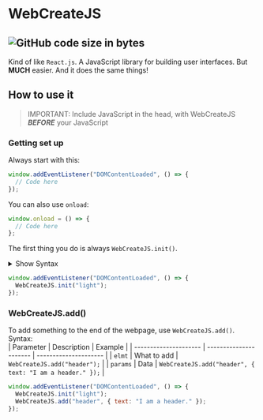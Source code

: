 # WebCreateJS
![GitHub code size in bytes](https://img.shields.io/github/languages/code-size/BeepBot99/WebCreateJS?color=skyblue&label=size&logo=github&logoColor=lightgreen&style=for-the-badge)  
---
Kind of like `React.js`.
A JavaScript library for building user interfaces.
But **MUCH** easier.
And it does the same things!

## How to use it  

>IMPORTANT: Include JavaScript in the head, with WebCreateJS **_BEFORE_** your JavaScript

### Getting set up
Always start with this:
```javascript
window.addEventListener("DOMContentLoaded", () => {
  // Code here
});
```
You can also use `onload`:
```javascript
window.onload = () => {
  // Code here
};
```
The first thing you do is always `WebCreateJS.init()`.
<details>
  <summary>Show Syntax</summary>
  <table>
    <thead>
      <tr>
        <th>Parameter</th>
        <th>Description</th>
        <th>Example</th>
      </tr>
    </thead>
    <tbody>
      <tr>
        <td>colorScheme</td>
        <td>Color Scheme for webpage. Accepts <code>"light"</code>, <code>"dark"</code>, and objects with <code>bgMain</code>, <code>bgOther</code>, <code>txtMain</code>, <code>txtOther</code>, <code>accent1</code>, <code>accent2</code>, <code>accent3</code>, <code>accent4</code>, <code>accent5</code>, <code>accent6</code>, <code>lnk</code>, <code>lnkHover</code>, <code>lnkActive</code>, and <code>lnkClicked</code> as css colors.</td>
        <td><code>WebCreateJS.init("light");</code></td>
      </tr>
    </tbody>
  </table>
</details>  


```javascript
window.addEventListener("DOMContentLoaded", () => {
  WebCreateJS.init("light");
});
```

### WebCreateJS.add()  
To add something to the end of the webpage, use `WebCreateJS.add()`.  
Syntax:  
| Parameter             | Description            | Example               |
| --------------------- | ---------------------- | --------------------- |
| `elmt`                | What to add            | `WebCreateJS.add("header");` |
| `params` | Data | `WebCreateJS.add("header", { text: "I am a header." });` |

```javascript
window.addEventListener("DOMContentLoaded", () => {
  WebCreateJS.init("light");
  WebCreateJS.add("header", { text: "I am a header." });
});
```
